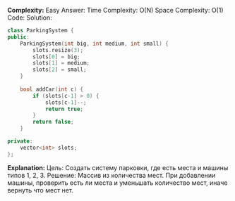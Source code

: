 **Complexity:** Easy
Answer:
	Time Complexity: O(N)
	Space Complexity: O(1)
Code:
Solution:
```cpp
class ParkingSystem {
public:
    ParkingSystem(int big, int medium, int small) {
        slots.resize(3);
        slots[0] = big;
        slots[1] = medium;
        slots[2] = small;
    }
    
    bool addCar(int c) {
        if (slots[c-1] > 0) {
            slots[c-1]--;
            return true;
        }
        return false;
    }

private:
    vector<int> slots;
};
```
**Explanation:**
	Цель: Создать систему парковки, где есть места и машины типов 1, 2, 3.
	Pешение: Массив из количества мест. При добавлении машины, проверить есть ли места и уменьшать количество мест, иначе вернуть что мест нет.